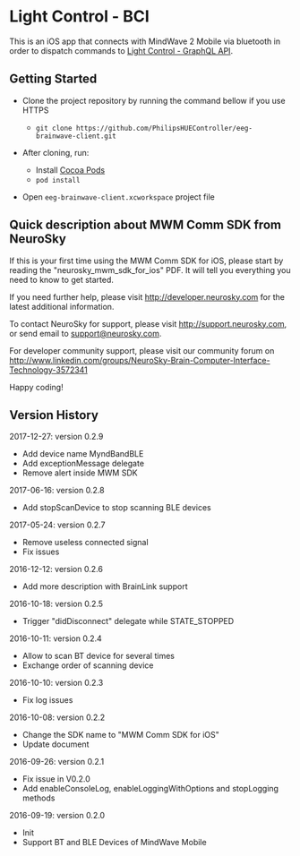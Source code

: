 # Light Control - BCI

This is an iOS app that connects with MindWave 2 Mobile via bluetooth in order to dispatch commands to [Light Control - GraphQL API](https://github.com/PhilipsHUEController/api).

## Getting Started

* Clone the project repository by running the command bellow if you use HTTPS
  * ```git clone https://github.com/PhilipsHUEController/eeg-brainwave-client.git```


* After cloning, run:
  * Install [Cocoa Pods](https://cocoapods.org/)
  * `pod install`


* Open `eeg-brainwave-client.xcworkspace` project file

## Quick description about MWM Comm SDK from NeuroSky

If this is your first time using the MWM Comm SDK for iOS, please start
by reading the "neurosky_mwm_sdk_for_ios" PDF.  It will
tell you everything you need to know to get started.

If you need further help, please visit http://developer.neurosky.com for the latest
additional information.

To contact NeuroSky for support, please visit http://support.neurosky.com, or
send email to support@neurosky.com.

For developer community support, please visit our community forum on
http://www.linkedin.com/groups/NeuroSky-Brain-Computer-Interface-Technology-3572341


Happy coding!

Version History
---------------
2017-12-27: version 0.2.9
- Add device name MyndBandBLE
- Add exceptionMessage delegate
- Remove alert inside MWM SDK

2017-06-16: version 0.2.8
- Add stopScanDevice to stop scanning BLE devices

2017-05-24: version 0.2.7
- Remove useless connected signal
- Fix issues

2016-12-12: version 0.2.6
- Add more description with BrainLink support

2016-10-18: version 0.2.5
- Trigger "didDisconnect" delegate while STATE_STOPPED

2016-10-11: version 0.2.4
- Allow to scan BT device for several times
- Exchange order of scanning device

2016-10-10: version 0.2.3
- Fix log issues

2016-10-08: version 0.2.2
- Change the SDK name to "MWM Comm SDK for iOS"
- Update document

2016-09-26: version 0.2.1
- Fix issue in V0.2.0
- Add enableConsoleLog, enableLoggingWithOptions and stopLogging methods

2016-09-19: version 0.2.0
- Init
- Support BT and BLE Devices of MindWave Mobile
